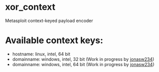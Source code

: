 # xor_context
Metasploit context-keyed payload encoder

# Available context keys:
- hostname: linux, intel, 64 bit
- domainname: windows, intel, 32 bit (Work in progress by [jonasw234](https://github.com/jonasw234))
- domainname: windows, intel, 64 bit (Work in progress by [jonasw234](https://github.com/jonasw234))
